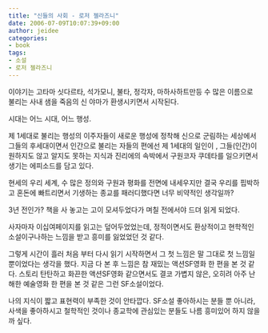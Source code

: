 ```yaml
---
title: "신들의 사회 - 로저 젤라즈니"
date: 2006-07-09T10:07:39+09:00
author: jeidee
categories:
- book
tags:
- 소설
- 로저 젤라즈니
---
```


이야기는 고타마 싯다르타, 석가모니, 불타, 정각자, 마하사하트만등 수 많은 이름으로 불리는 사내 샘을 죽음의 신 야마가 환생시키면서 시작된다.

시대는 어느 시대, 어느 행성.

제 1세대로 불리는 행성의 이주자들이 새로운 행성에 정착해 신으로 군림하는 세상에서 그들의 후세대이면서 인간으로 불리는 자들의 편에선 제 1세대의 일인이 , 그들(인간)이 원하지도 않고 알지도 못하는 지식과 진리에의 속박에서 구원코자 쿠데타를 일으키면서 생기는 에피소드를 담고 있다. 

현세의 우리 세계, 수 많은 정의와 구원과 평화를 전면에 내세우지만 결국 우리를 핍박하고 혼돈에 빠트리면서 기생하는 종교를 패러디했다면 너무 비약적인 생각일까?

3년 전인가? 책을 사 놓고는 고이 모셔두었다가 며칠 전에서야 드뎌 읽게 되었다.

사자마자 이십여페이지를 읽고는 덮어두었었는데,  정적이면서도 환상적이고 현학적인 소설이구나하는 느낌을 받고 흥미를 잃었었던 것 같다.

그렇게 시간이 흘러 처음 부터 다시 읽기 시작하면서 그 첫 느낌은 말 그대로 첫 느낌일 뿐이었다는 생각을 했다.
지금 다 본 후 느낌은 참 재밌는 액션SF영화 한 편을 본 것 같다.
스토리 탄탄하고 화끈한 액션SF영화 같으면서도 결코 가볍지 않은, 오히려 아주 난해한 예술영화 한 편을 본 것 같은 그런 SF소설이었다.

나의 지식이 짧고 표현력이 부족한 것이 안타깝다. 
SF소설 좋아하시는 분들 뿐 아니라, 사색을 좋아하시고 철학적인 것이나 종교학에 관심있는 분들도 나름 흥미있어 하지 않을까 싶다.